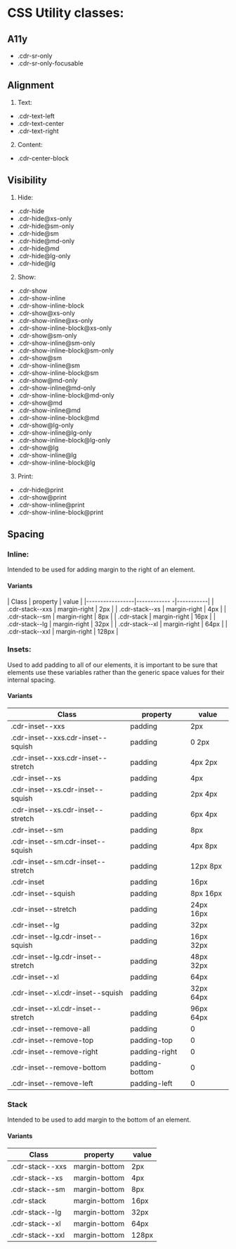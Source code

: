 # CSS Utility classes:

## A11y
  - .cdr-sr-only
  - .cdr-sr-only-focusable

## Alignment

1. Text:
  - .cdr-text-left
  - .cdr-text-center
  - .cdr-text-right
2. Content:
  - .cdr-center-block

## Visibility

1. Hide:
  - .cdr-hide
  - .cdr-hide@xs-only
  - .cdr-hide@sm-only
  - .cdr-hide@sm
  - .cdr-hide@md-only
  - .cdr-hide@md
  - .cdr-hide@lg-only
  - .cdr-hide@lg
2. Show:
  - .cdr-show
  - .cdr-show-inline
  - .cdr-show-inline-block
  - .cdr-show@xs-only
  - .cdr-show-inline@xs-only
  - .cdr-show-inline-block@xs-only
  - .cdr-show@sm-only
  - .cdr-show-inline@sm-only
  - .cdr-show-inline-block@sm-only
  - .cdr-show@sm
  - .cdr-show-inline@sm
  - .cdr-show-inline-block@sm
  - .cdr-show@md-only
  - .cdr-show-inline@md-only
  - .cdr-show-inline-block@md-only
  - .cdr-show@md
  - .cdr-show-inline@md
  - .cdr-show-inline-block@md
  - .cdr-show@lg-only
  - .cdr-show-inline@lg-only
  - .cdr-show-inline-block@lg-only
  - .cdr-show@lg
  - .cdr-show-inline@lg
  - .cdr-show-inline-block@lg
3. Print:
  - .cdr-hide@print
  - .cdr-show@print
  - .cdr-show-inline@print
  - .cdr-show-inline-block@print

## Spacing

### Inline:
Intended to be used for adding margin to the right of an element.

#### Variants
| Class           | property     | value     |
|-----------------|------------ -|-----------|
| .cdr-stack--xxs | margin-right | 2px       |
| .cdr-stack--xs  | margin-right | 4px       |
| .cdr-stack--sm  | margin-right | 8px       |
| .cdr-stack      | margin-right | 16px      |
| .cdr-stack--lg  | margin-right | 32px      |
| .cdr-stack--xl  | margin-right | 64px      |
| .cdr-stack--xxl | margin-right | 128px     |

### Insets:
Used to add padding to all of our elements, it is important to be sure that elements use these variables rather than the generic space values for their internal spacing.

#### Variants

| Class                              | property       | value     |
|------------------------------------|----------------|-----------|
| .cdr-inset--xxs                    | padding        | 2px       |
| .cdr-inset--xxs.cdr-inset--squish  | padding        | 0 2px     |
| .cdr-inset--xxs.cdr-inset--stretch | padding        | 4px 2px   |
| .cdr-inset--xs                     | padding        | 4px       |
| .cdr-inset--xs.cdr-inset--squish   | padding        | 2px 4px   |
| .cdr-inset--xs.cdr-inset--stretch  | padding        | 6px 4px   |
| .cdr-inset--sm                     | padding        | 8px       |
| .cdr-inset--sm.cdr-inset--squish   | padding        | 4px 8px   |
| .cdr-inset--sm.cdr-inset--stretch  | padding        | 12px 8px  |
| .cdr-inset                         | padding        | 16px      |
| .cdr-inset--squish                 | padding        | 8px 16px  |
| .cdr-inset--stretch                | padding        | 24px 16px |
| .cdr-inset--lg                     | padding        | 32px      |
| .cdr-inset--lg.cdr-inset--squish   | padding        | 16px 32px |
| .cdr-inset--lg.cdr-inset--stretch  | padding        | 48px 32px |
| .cdr-inset--xl                     | padding        | 64px      |
| .cdr-inset--xl.cdr-inset--squish   | padding        | 32px 64px |
| .cdr-inset--xl.cdr-inset--stretch  | padding        | 96px 64px |
| .cdr-inset--remove-all             | padding        | 0         |
| .cdr-inset--remove-top             | padding-top    | 0         |
| .cdr-inset--remove-right           | padding-right  | 0         |
| .cdr-inset--remove-bottom          | padding-bottom | 0         |
| .cdr-inset--remove-left            | padding-left   | 0         |

### Stack
Intended to be used to add margin to the bottom of an element.

#### Variants 

| Class           | property      | value     |
|-----------------|---------------|-----------|
| .cdr-stack--xxs | margin-bottom | 2px       |
| .cdr-stack--xs  | margin-bottom | 4px       |
| .cdr-stack--sm  | margin-bottom | 8px       |
| .cdr-stack      | margin-bottom | 16px      |
| .cdr-stack--lg  | margin-bottom | 32px      |
| .cdr-stack--xl  | margin-bottom | 64px      |
| .cdr-stack--xxl | margin-bottom | 128px     |

